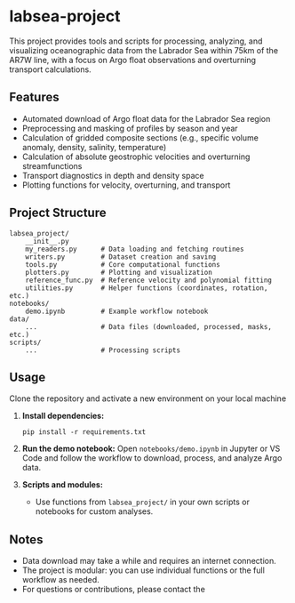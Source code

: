 # labsea-project

This project provides tools and scripts for processing, analyzing, and visualizing oceanographic data from the Labrador Sea within 75km of the AR7W line, with a focus on Argo float observations and overturning transport calculations.

## Features

- Automated download of Argo float data for the Labrador Sea region
- Preprocessing and masking of profiles by season and year
- Calculation of gridded composite sections (e.g., specific volume anomaly, density, salinity, temperature)
- Calculation of absolute geostrophic velocities and overturning streamfunctions
- Transport diagnostics in depth and density space
- Plotting functions for velocity, overturning, and transport

## Project Structure

```
labsea_project/
    __init__.py
    my_readers.py      # Data loading and fetching routines
    writers.py         # Dataset creation and saving
    tools.py           # Core computational functions
    plotters.py        # Plotting and visualization
    reference_func.py  # Reference velocity and polynomial fitting
    utilities.py       # Helper functions (coordinates, rotation, etc.)
notebooks/
    demo.ipynb         # Example workflow notebook
data/
    ...                # Data files (downloaded, processed, masks, etc.)
scripts/
    ...                # Processing scripts
```

## Usage
Clone the repository and activate a new environment on your local machine

1. **Install dependencies:**
    ```
    pip install -r requirements.txt
    ```

2. **Run the demo notebook:**
    Open `notebooks/demo.ipynb` in Jupyter or VS Code and follow the workflow to download, process, and analyze Argo data.

3. **Scripts and modules:**
    - Use functions from `labsea_project/` in your own scripts or notebooks for custom analyses.

## Notes

- Data download may take a while and requires an internet connection.
- The project is modular: you can use individual functions or the full workflow as needed.
- For questions or contributions, please contact the